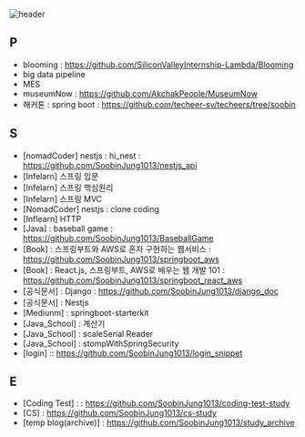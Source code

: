 ![header](https://capsule-render.vercel.app/api?type=transparent&color=auto&height=100&section=header&text=Soobin%20Jung&fontSize=60)

<!-- ![Anurag's GitHub stats](https://github-readme-stats.vercel.app/api?username=SoobinJung1013&show_icons=true&theme=radical) -->
<!-- [![Top Langs](https://github-readme-stats.vercel.app/api/top-langs/?username=SoobinJung1013&layout=compact&theme=radical)](https://github.com/anuraghazra/github-readme-stats) -->



<!--
**SoobinJung1013/SoobinJung1013** is a ✨ _special_ ✨ repository because its `README.md` (this file) appears on your GitHub profile.

Here are some ideas to get you started:

- 🔭 I’m currently working on ...
- 🌱 I’m currently learning ...
- 👯 I’m looking to collaborate on ...
- 🤔 I’m looking for help with ...
- 💬 Ask me about ...
- 📫 How to reach me: ...
- 😄 Pronouns: ...
- ⚡ Fun fact: ...
-->

<!--

![C](https://img.shields.io/badge/c-%2300599C.svg?style=for-the-badge&logo=c&logoColor=white)
![Java](https://img.shields.io/badge/java-%23ED8B00.svg?style=for-the-badge&logo=java&logoColor=white)
![JavaScript](https://img.shields.io/badge/javascript-%23323330.svg?style=for-the-badge&logo=javascript&logoColor=%23F7DF1E)
![HTML5](https://img.shields.io/badge/html5-%23E34F26.svg?style=for-the-badge&logo=html5&logoColor=white)
![Kotlin](https://img.shields.io/badge/kotlin-%230095D5.svg?style=for-the-badge&logo=kotlin&logoColor=white)
![Markdown](https://img.shields.io/badge/markdown-%23000000.svg?style=for-the-badge&logo=markdown&logoColor=white)
![Python](https://img.shields.io/badge/python-3670A0?style=for-the-badge&logo=python&logoColor=ffdd54)
![R](https://img.shields.io/badge/r-%23276DC3.svg?style=for-the-badge&logo=r&logoColor=white)

<br/><br/>

![Bootstrap](https://img.shields.io/badge/bootstrap-%23563D7C.svg?style=for-the-badge&logo=bootstrap&logoColor=white)
![Express.js](https://img.shields.io/badge/express.js-%23404d59.svg?style=for-the-badge&logo=express&logoColor=%2361DAFB)
![Insomnia](https://img.shields.io/badge/Insomnia-black?style=for-the-badge&logo=insomnia&logoColor=5849BE)
![JWT](https://img.shields.io/badge/JWT-black?style=for-the-badge&logo=JSON%20web%20tokens)
![Material UI](https://img.shields.io/badge/materialui-%230081CB.svg?style=for-the-badge&logo=material-ui&logoColor=white)
![NPM](https://img.shields.io/badge/NPM-%23000000.svg?style=for-the-badge&logo=npm&logoColor=white)
![NodeJS](https://img.shields.io/badge/node.js-6DA55F?style=for-the-badge&logo=node.js&logoColor=white)
![React](https://img.shields.io/badge/react-%2320232a.svg?style=for-the-badge&logo=react&logoColor=%2361DAFB)
![SASS](https://img.shields.io/badge/SASS-hotpink.svg?style=for-the-badge&logo=SASS&logoColor=white)
![Spring](https://img.shields.io/badge/spring-%236DB33F.svg?style=for-the-badge&logo=spring&logoColor=white)
![Thymeleaf](https://img.shields.io/badge/Thymeleaf-%23005C0F.svg?style=for-the-badge&logo=Thymeleaf&logoColor=white)
![Yarn](https://img.shields.io/badge/yarn-%232C8EBB.svg?style=for-the-badge&logo=yarn&logoColor=white)

<br/><br/>

![Eclipse](https://img.shields.io/badge/Eclipse-FE7A16.svg?style=for-the-badge&logo=Eclipse&logoColor=white)
![IntelliJ IDEA](https://img.shields.io/badge/IntelliJIDEA-000000.svg?style=for-the-badge&logo=intellij-idea&logoColor=white)
![Jupyter Notebook](https://img.shields.io/badge/jupyter-%23FA0F00.svg?style=for-the-badge&logo=jupyter&logoColor=white)
![Vim](https://img.shields.io/badge/VIM-%2311AB00.svg?style=for-the-badge&logo=vim&logoColor=white)
![Sublime Text](https://img.shields.io/badge/sublime_text-%23575757.svg?style=for-the-badge&logo=sublime-text&logoColor=important)
![Visual Studio](https://img.shields.io/badge/Visual%20Studio-5C2D91.svg?style=for-the-badge&logo=visual-studio&logoColor=white)

<br/><br/>

![Git](https://img.shields.io/badge/git-%23F05033.svg?style=for-the-badge&logo=git&logoColor=white)
![GitLab](https://img.shields.io/badge/gitlab-%23181717.svg?style=for-the-badge&logo=gitlab&logoColor=white)
![GitHub](https://img.shields.io/badge/github-%23121011.svg?style=for-the-badge&logo=github&logoColor=white)

<br/><br/>

![Gmail](https://img.shields.io/badge/Gmail-D14836?style=for-the-badge&logo=gmail&logoColor=white)
![Instagram](https://img.shields.io/badge/<handle>-%23E4405F.svg?style=for-the-badge&logo=Instagram&logoColor=white)
![LinkedIn](https://img.shields.io/badge/linkedin-%230077B5.svg?style=for-the-badge&logo=linkedin&logoColor=white)
![Medium](https://img.shields.io/badge/Medium-%23000000.svg?style=for-the-badge&logo=Medium&logoColor=white)
![Slack](https://img.shields.io/badge/Slack-4A154B?style=for-the-badge&logo=slack&logoColor=white)

-->

<!-- ## 이력서 -->

<!-- - [click here 👈🏻]() -->

<!-- ## Projects / Side Projects

  <details markdown="1">
  <summary><strong> Click here 👈🏻 </strong></summary>

| num |      주제       |                               링크                               |
| :-: | :-------------: | :--------------------------------------------------------------: |
|  1  |    Blooming     | [go](https://github.com/SiliconValleyInternship-Lambda/Blooming) |
|  2  | BigDataPipeline |                                                  |
|  3  |       MES       |                                                         |
|  4  |        나에게 맞는 전시회 찾기        |             [nest](https://github.com/AkchakPeople/MuseumAkchak)                      |
|  5  |       Blueberry        |                            |
|  6  |       Spring 해커톤        |             [spring](https://github.com/techeer-sv/techeers/tree/soobin)                     |

  </details>
   -->
<!-- ## Tutorial

  <details markdown="1">
  <summary><strong> Click here 👈🏻👈🏻 </strong></summary>

| num |        주제        |                              요약/설명                              |                                Link                                 |
| :-: | :----------------: | :-----------------------------------------------------------------: | :-----------------------------------------------------------------: |
|🍈 1  |       React + springboot + AWS      |                          SPA, REST API 기반 웹 애플리케이션 개발 : todo            |       [go](https://github.com/SoobinJung1013/springboot_react_aws)        |
| 🍈 2  |     Java Basic    |                     Java 기초 Baseball Game                     |  [go](https://github.com/SoobinJung1013/BaseballGame)    |
|  🍈3  |    Django    |                    Django document 설문조사 앱              |            [go](https://github.com/SoobinJung1013/django_doc)                  |
|  🍈 4  |      springboot + aws      |   intellij, JPA, Junit test, gradle, social login, AWS infra 무중단 배포 -ing        | [go](https://github.com/SoobinJung1013/springboot_aws_tutorial)  |
|  🍈 5 | Nest REAST API tutorial |      nest js REAST API tutorial      | [go](https://github.com/SoobinJung1013/nestjs_api) |
|  6  |  Express(nodejs)   |         API server             | [go](https://github.com/SoobinJung1013/nodejs_express_tutorial)|
|  7  |       Docker       |             도커세팅           | go  |
|  8  |       Kubernetes       |            k8s minikube Basic 튜토리얼              | go  |
|  9  |     Circle CI      |                        ci/cd baisc tutorial                         |       go          |
|  10  |        GCP         | GCP 주요 기능들 사용 Tutorial (간단한 실시간 데이터 처리 프로젝트 ) |                                 go                                  |
|  11  |     Big Query      |                      Big Query 개념 튜토리얼                   |            go                  |
|  12  | Java TDD Practice |  Junit |        [yet](https://github.com/SoobinJung1013/JavaTDDPractice)         |
| 🍈 13  | Login | login 기능 프레임워크별 코드 조각  |        [..](https://github.com/SoobinJung1013/login_snippet)         |

  </details>
  

## Coding Test Study

- [click here 👈🏻](https://github.com/SoobinJung1013/coding_test_study)

## CS-Study & Interview

- [click here 👈🏻](https://github.com/SoobinJung1013/cs-study)

## Study archive

- [click here 👈🏻](https://github.com/SoobinJung1013/study_archive)


## Book

- [click here 👈🏻](https://github.com/SoobinJung1013/book)
<br/> -->
<!-- 
  [![Top Langs](https://github-readme-stats.vercel.app/api/top-langs/?username=SoobinJung1013&layout=compact&theme=dark)](https://github.com/anuraghazra/github-readme-stats) <t/> -->
<!-- ![Anurag's GitHub stats](https://github-readme-stats.vercel.app/api?username=SoobinJung1013&show_icons=true&theme=dark&hide_title=true&hide=issues) -->

## P
- blooming : https://github.com/SiliconValleyInternship-Lambda/Blooming
- big data pipeline
- MES
- museumNow : https://github.com/AkchakPeople/MuseumNow
- 해커톤 : spring boot : https://github.com/techeer-sv/techeers/tree/soobin


## S
- [nomadCoder] nestjs : hi_nest : https://github.com/SoobinJung1013/nestjs_api
- [Infelarn] 스프링 입문
- [Infelarn] 스프링 핵심원리
- [Infelarn] 스프링 MVC
- [NomadCoder] nestjs : clone coding
- [Inflearn] HTTP 
- [Java] : baseball game : https://github.com/SoobinJung1013/BaseballGame
- [Book] : 스프링부트와 AWS로 혼자 구현하는 웹서비스 : https://github.com/SoobinJung1013/springboot_aws
- [Book] : React.js, 스프링부트, AWS로 배우는 웹 개발 101 : https://github.com/SoobinJung1013/springboot_react_aws
- [공식문서] : Django : https://github.com/SoobinJung1013/django_doc
- [공식문서] : Nestjs
- [Mediunm] : springboot-starterkit 
- [Java_School] : 계산기
- [Java_School] : scaleSerial Reader
- [Java_School] : stompWithSpringSecurity
- [login] :: https://github.com/SoobinJung1013/login_snippet

## E
- [Coding Test] : : https://github.com/SoobinJung1013/coding-test-study
- [CS] : https://github.com/SoobinJung1013/cs-study
- [temp blog(archive)] : https://github.com/SoobinJung1013/study_archive
